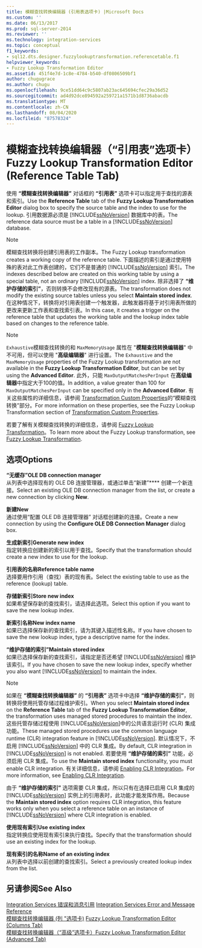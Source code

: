 ```yaml
---
title: 模糊查找转换编辑器 (引用表选项卡) |Microsoft Docs
ms.custom: ''
ms.date: 06/13/2017
ms.prod: sql-server-2014
ms.reviewer: ''
ms.technology: integration-services
ms.topic: conceptual
f1_keywords:
- sql12.dts.designer.fuzzylookuptransformation.referencetable.f1
helpviewer_keywords:
- Fuzzy Lookup Transformation Editor
ms.assetid: 451f4e7d-1c8e-4784-b540-df0806509bf1
author: chugugrace
ms.author: chugu
ms.openlocfilehash: 9ce51dd64c9c5807ab23ac645694cfec29a36d52
ms.sourcegitcommit: ad4d92dce894592a259721a1571b1d8736abacdb
ms.translationtype: MT
ms.contentlocale: zh-CN
ms.lasthandoff: 08/04/2020
ms.locfileid: "87578324"
---
```

# <a name="fuzzy-lookup-transformation-editor-reference-table-tab"></a><span data-ttu-id="01e61-102">模糊查找转换编辑器（“引用表”选项卡）</span><span class="sxs-lookup"><span data-stu-id="01e61-102">Fuzzy Lookup Transformation Editor (Reference Table Tab)</span></span>
  <span data-ttu-id="01e61-103">使用 **“模糊查找转换编辑器”** 对话框的 **“引用表”** 选项卡可以指定用于查找的源表和索引。</span><span class="sxs-lookup"><span data-stu-id="01e61-103">Use the **Reference Table** tab of the **Fuzzy Lookup Transformation Editor** dialog box to specify the source table and the index to use for the lookup.</span></span> <span data-ttu-id="01e61-104">引用数据源必须是 [!INCLUDE[ssNoVersion](../includes/ssnoversion-md.md)] 数据库中的表。</span><span class="sxs-lookup"><span data-stu-id="01e61-104">The reference data source must be a table in a [!INCLUDE[ssNoVersion](../includes/ssnoversion-md.md)] database.</span></span>  
  
> [!NOTE]  
>  <span data-ttu-id="01e61-105">模糊查找转换将创建引用表的工作副本。</span><span class="sxs-lookup"><span data-stu-id="01e61-105">The Fuzzy Lookup transformation creates a working copy of the reference table.</span></span> <span data-ttu-id="01e61-106">下面描述的索引是通过使用特殊的表对此工作表创建的，它们不是普通的 [!INCLUDE[ssNoVersion](../includes/ssnoversion-md.md)] 索引。</span><span class="sxs-lookup"><span data-stu-id="01e61-106">The indexes described below are created on this working table by using a special table, not an ordinary [!INCLUDE[ssNoVersion](../includes/ssnoversion-md.md)] index.</span></span> <span data-ttu-id="01e61-107">除非选择了 **“维护存储的索引”**，否则转换不会修改现有的源表。</span><span class="sxs-lookup"><span data-stu-id="01e61-107">The transformation does not modify the existing source tables unless you select **Maintain stored index**.</span></span> <span data-ttu-id="01e61-108">在这种情况下，转换将对引用表创建一个触发器，此触发器将基于对引用表所做的更改来更新工作表和查找索引表。</span><span class="sxs-lookup"><span data-stu-id="01e61-108">In this case, it creates a trigger on the reference table that updates the working table and the lookup index table based on changes to the reference table.</span></span>  
  
> [!NOTE]  
>  <span data-ttu-id="01e61-109">`Exhaustive`模糊查找转换的和 `MaxMemoryUsage` 属性在 "**模糊查找转换编辑器**" 中不可用，但可以使用 "**高级编辑器**" 进行设置。</span><span class="sxs-lookup"><span data-stu-id="01e61-109">The `Exhaustive` and the `MaxMemoryUsage` properties of the Fuzzy Lookup transformation are not available in the **Fuzzy Lookup Transformation Editor**, but can be set by using the **Advanced Editor**.</span></span> <span data-ttu-id="01e61-110">此外，只能 `MaxOutputMatchesPerInput` 在**高级编辑器**中指定大于100的值。</span><span class="sxs-lookup"><span data-stu-id="01e61-110">In addition, a value greater than 100 for `MaxOutputMatchesPerInput` can be specified only in the **Advanced Editor**.</span></span> <span data-ttu-id="01e61-111">有关这些属性的详细信息，请参阅 [Transformation Custom Properties](data-flow/transformations/transformation-custom-properties.md)的“模糊查找转换”部分。</span><span class="sxs-lookup"><span data-stu-id="01e61-111">For more information on these properties, see the Fuzzy Lookup Transformation section of [Transformation Custom Properties](data-flow/transformations/transformation-custom-properties.md).</span></span>  
  
 <span data-ttu-id="01e61-112">若要了解有关模糊查找转换的详细信息，请参阅 [Fuzzy Lookup Transformation](data-flow/transformations/lookup-transformation.md)。</span><span class="sxs-lookup"><span data-stu-id="01e61-112">To learn more about the Fuzzy Lookup transformation, see [Fuzzy Lookup Transformation](data-flow/transformations/lookup-transformation.md).</span></span>  
  
## <a name="options"></a><span data-ttu-id="01e61-113">选项</span><span class="sxs-lookup"><span data-stu-id="01e61-113">Options</span></span>  
 <span data-ttu-id="01e61-114">**“无缓存”**</span><span class="sxs-lookup"><span data-stu-id="01e61-114">**OLE DB connection manager**</span></span>  
 <span data-ttu-id="01e61-115">从列表中选择现有的 OLE DB 连接管理器，或通过单击“新建”\*\*\*\* 创建一个新连接。</span><span class="sxs-lookup"><span data-stu-id="01e61-115">Select an existing OLE DB connection manager from the list, or create a new connection by clicking **New**.</span></span>  
  
 <span data-ttu-id="01e61-116">**新建**</span><span class="sxs-lookup"><span data-stu-id="01e61-116">**New**</span></span>  
 <span data-ttu-id="01e61-117">通过使用“配置 OLE DB 连接管理器”  对话框创建新的连接。</span><span class="sxs-lookup"><span data-stu-id="01e61-117">Create a new connection by using the **Configure OLE DB Connection Manager** dialog box.</span></span>  
  
 <span data-ttu-id="01e61-118">**生成新索引**</span><span class="sxs-lookup"><span data-stu-id="01e61-118">**Generate new index**</span></span>  
 <span data-ttu-id="01e61-119">指定转换应创建新的索引以用于查找。</span><span class="sxs-lookup"><span data-stu-id="01e61-119">Specify that the transformation should create a new index to use for the lookup.</span></span>  
  
 <span data-ttu-id="01e61-120">**引用表的名称**</span><span class="sxs-lookup"><span data-stu-id="01e61-120">**Reference table name**</span></span>  
 <span data-ttu-id="01e61-121">选择要用作引用（查找）表的现有表。</span><span class="sxs-lookup"><span data-stu-id="01e61-121">Select the existing table to use as the reference (lookup) table.</span></span>  
  
 <span data-ttu-id="01e61-122">**存储新索引**</span><span class="sxs-lookup"><span data-stu-id="01e61-122">**Store new index**</span></span>  
 <span data-ttu-id="01e61-123">如果希望保存新的查找索引，请选择此选项。</span><span class="sxs-lookup"><span data-stu-id="01e61-123">Select this option if you want to save the new lookup index.</span></span>  
  
 <span data-ttu-id="01e61-124">**新索引名称**</span><span class="sxs-lookup"><span data-stu-id="01e61-124">**New index name**</span></span>  
 <span data-ttu-id="01e61-125">如果已选择保存新的查找索引，请为其键入描述性名称。</span><span class="sxs-lookup"><span data-stu-id="01e61-125">If you have chosen to save the new lookup index, type a descriptive name for the index.</span></span>  
  
 <span data-ttu-id="01e61-126">**“维护存储的索引”**</span><span class="sxs-lookup"><span data-stu-id="01e61-126">**Maintain stored index**</span></span>  
 <span data-ttu-id="01e61-127">如果已选择保存新的查找索引，请指定是否还希望 [!INCLUDE[ssNoVersion](../includes/ssnoversion-md.md)] 维护该索引。</span><span class="sxs-lookup"><span data-stu-id="01e61-127">If you have chosen to save the new lookup index, specify whether you also want [!INCLUDE[ssNoVersion](../includes/ssnoversion-md.md)] to maintain the index.</span></span>  
  
> [!NOTE]  
>  <span data-ttu-id="01e61-128">如果在 **“模糊查找转换编辑器”** 的 **“引用表”** 选项卡中选择 **“维护存储的索引”**，则转换将使用托管存储过程维护索引。</span><span class="sxs-lookup"><span data-stu-id="01e61-128">When you select **Maintain stored index** on the **Reference Table** tab of the **Fuzzy Lookup Transformation Editor**, the transformation uses managed stored procedures to maintain the index.</span></span> <span data-ttu-id="01e61-129">这些托管存储过程使用 [!INCLUDE[ssNoVersion](../includes/ssnoversion-md.md)]中的公共语言运行时 (CLR) 集成功能。</span><span class="sxs-lookup"><span data-stu-id="01e61-129">These managed stored procedures use the common language runtime (CLR) integration feature in [!INCLUDE[ssNoVersion](../includes/ssnoversion-md.md)].</span></span> <span data-ttu-id="01e61-130">默认情况下，不启用 [!INCLUDE[ssNoVersion](../includes/ssnoversion-md.md)] 中的 CLR 集成。</span><span class="sxs-lookup"><span data-stu-id="01e61-130">By default, CLR integration in [!INCLUDE[ssNoVersion](../includes/ssnoversion-md.md)] is not enabled.</span></span> <span data-ttu-id="01e61-131">若要使用 **“维护存储的索引”** 功能，必须启用 CLR 集成。</span><span class="sxs-lookup"><span data-stu-id="01e61-131">To use the **Maintain stored index** functionality, you must enable CLR integration.</span></span> <span data-ttu-id="01e61-132">有关详细信息，请参阅 [Enabling CLR Integration](../relational-databases/clr-integration/clr-integration-enabling.md)。</span><span class="sxs-lookup"><span data-stu-id="01e61-132">For more information, see [Enabling CLR Integration](../relational-databases/clr-integration/clr-integration-enabling.md).</span></span>  
>   
>  <span data-ttu-id="01e61-133">由于 **“维护存储的索引”** 选项需要 CLR 集成，所以只有在选择已启用 CLR 集成的 [!INCLUDE[ssNoVersion](../includes/ssnoversion-md.md)] 实例上的引用表时，此功能才能发挥作用。</span><span class="sxs-lookup"><span data-stu-id="01e61-133">Because the **Maintain stored index** option requires CLR integration, this feature works only when you select a reference table on an instance of [!INCLUDE[ssNoVersion](../includes/ssnoversion-md.md)] where CLR integration is enabled.</span></span>  
  
 <span data-ttu-id="01e61-134">**使用现有索引**</span><span class="sxs-lookup"><span data-stu-id="01e61-134">**Use existing index**</span></span>  
 <span data-ttu-id="01e61-135">指定转换应使用现有索引来执行查找。</span><span class="sxs-lookup"><span data-stu-id="01e61-135">Specify that the transformation should use an existing index for the lookup.</span></span>  
  
 <span data-ttu-id="01e61-136">**现有索引的名称**</span><span class="sxs-lookup"><span data-stu-id="01e61-136">**Name of an existing index**</span></span>  
 <span data-ttu-id="01e61-137">从列表中选择以前创建的查找索引。</span><span class="sxs-lookup"><span data-stu-id="01e61-137">Select a previously created lookup index from the list.</span></span>  
  
## <a name="see-also"></a><span data-ttu-id="01e61-138">另请参阅</span><span class="sxs-lookup"><span data-stu-id="01e61-138">See Also</span></span>  
 <span data-ttu-id="01e61-139">[Integration Services 错误和消息引用](../../2014/integration-services/integration-services-error-and-message-reference.md) </span><span class="sxs-lookup"><span data-stu-id="01e61-139">[Integration Services Error and Message Reference](../../2014/integration-services/integration-services-error-and-message-reference.md) </span></span>  
 <span data-ttu-id="01e61-140">[模糊查找转换编辑器 &#40;列 "选项卡&#41;](../../2014/integration-services/fuzzy-lookup-transformation-editor-columns-tab.md) </span><span class="sxs-lookup"><span data-stu-id="01e61-140">[Fuzzy Lookup Transformation Editor &#40;Columns Tab&#41;](../../2014/integration-services/fuzzy-lookup-transformation-editor-columns-tab.md) </span></span>  
 [<span data-ttu-id="01e61-141">模糊查找转换编辑器（“高级”选项卡）</span><span class="sxs-lookup"><span data-stu-id="01e61-141">Fuzzy Lookup Transformation Editor &#40;Advanced Tab&#41;</span></span>](../../2014/integration-services/fuzzy-lookup-transformation-editor-advanced-tab.md)  
  
  
